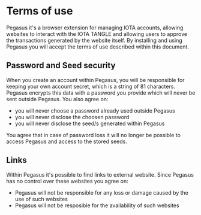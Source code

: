 # Terms of use

Pegasus it's a browser extension for managing IOTA accounts, allowing websites to interact with the IOTA TANGLE and allowing users to approve the transactions generated by the website itself.
By installing and using Pegasus you will accept the terms of use described within this document.

## Password and Seed security

When you create an account within Pegasus, you will be responsible for keeping your own account secret, which is a string of 81 characters. Pegasus encrypts this data with a password you provide which will never be sent outside Pegasus. You also agree on:
* you will never choose a password already used outside Pegasus
* you will never disclose the choosen password
* you will never disclose the seed/s generated within Pegasus

You agree that in case of password loss it will no longer be possible to access Pegasus and access to the stored seeds.

## Links

Within Pegasus it's possible to find links to external website. Since Pegasus has no control over these websites you agree on:

* Pegasus will not be responsible for any loss or damage caused by the use of such websites
* Pegasus will not be resposible for the availability of such websites